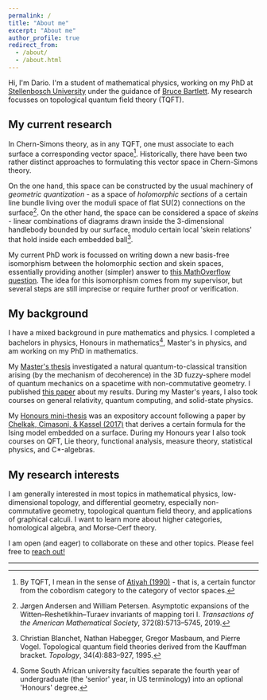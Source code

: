 ```yaml
---
permalink: /
title: "About me"
excerpt: "About me"
author_profile: true
redirect_from: 
  - /about/
  - /about.html
---
```


Hi, I'm Dario. I'm a student of mathematical physics, working on my PhD at [Stellenbosch
University](https://www.sun.ac.za/english) under the guidance of
[Bruce Bartlett](https://math.sun.ac.za/bbartlett/).
My research focusses on topological quantum field theory (TQFT).

## My current research

In Chern-Simons theory, as in any TQFT, one must associate to each surface a corresponding
vector space[^tqft]. Historically, there have been two rather distinct approaches to
formulating this vector space in Chern-Simons theory.

On the one hand, this space can be constructed by the usual machinery of *geometric
quantization* - as a space of *holomorphic sections* of a certain line bundle living over
the moduli space of flat $\mathrm{SU}(2)$ connections on the surface[^andersen2019].
On the other hand, the space can be considered a space of *skeins* - linear combinations
of diagrams drawn inside the 3-dimensional handlebody bounded by our surface, modulo
certain local 'skein relations' that hold inside each embedded ball[^blanchet1995].

My current PhD work is focussed on writing down a new basis-free isomorphism between the
holomorphic section and skein spaces, essentially providing another (simpler) answer to
[this MathOverflow question](https://mathoverflow.net/q/86792). The idea for this
isomorphism comes from my supervisor, but several steps are still imprecise or require
further proof or verification.

## My background

I have a mixed background in pure mathematics and physics. I completed a bachelors in
physics, Honours in mathematics[^hons], Master's in physics, and am working on my PhD
in mathematics.

My [Master's thesis](https://doi.org/10019.1/126944) investigated a natural
quantum-to-classical transition arising (by the mechanism of decoherence) in the 3D
fuzzy-sphere model of quantum mechanics on a spacetime with non-commutative geometry.
I published [this paper](/publications/2023-03-01-pinhole) about my results. During my
Master's years, I also took courses on general relativity, quantum computing, and
solid-state physics.

My [Honours mini-thesis](https://zenodo.org/record/8414171) was an expository account
following a paper by [Chelkak, Cimasoni, & Kassel (2017)](https://arxiv.org/abs/1507.08242)
that derives a certain formula for the Ising model embedded on a surface. During my
Honours year I also took courses on QFT, Lie theory, functional analysis, measure
theory, statistical physics, and C\*-algebras.

## My research interests

I am generally interested in most topics in mathematical physics, low-dimensional
topology, and differential geometry, especially non-commutative geometry,
topological quantum field theory, and applications of graphical calculi. I want to
learn more about higher categories, homological algebra, and Morse-Cerf theory.

I am open (and eager) to collaborate on these and other topics. Please feel free to
[reach out!](/contact/)

<hr>

[^tqft]: By TQFT, I mean in the sense of
	[Atiyah (1990)](https://doi.org/10.1017/CBO9780511623868) - that is, a certain functor
	from the cobordism category to the category of vector spaces.

[^hons]: Some South African university faculties separate the fourth year of undergraduate
	(the 'senior' year, in US terminology) into an optional 'Honours' degree.

[^andersen2019]: Jørgen Andersen and William Petersen. Asymptotic expansions of the
	Witten–Reshetikhin–Turaev invariants of mapping tori I. *Transactions of
	the American Mathematical Society*, 372(8):5713–5745, 2019.

[^blanchet1995]: Christian Blanchet, Nathan Habegger, Gregor Masbaum, and Pierre Vogel.
	Topological quantum field theories derived from the Kauffman bracket.
	*Topology*, 34(4):883–927, 1995.
